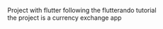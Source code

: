 Project with flutter following the flutterando tutorial </br>
the project is a currency exchange app